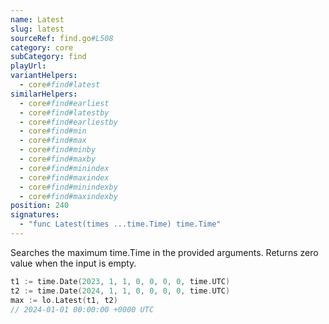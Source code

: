```yaml
---
name: Latest
slug: latest
sourceRef: find.go#L508
category: core
subCategory: find
playUrl: 
variantHelpers:
  - core#find#latest
similarHelpers:
  - core#find#earliest
  - core#find#latestby
  - core#find#earliestby
  - core#find#min
  - core#find#max
  - core#find#minby
  - core#find#maxby
  - core#find#minindex
  - core#find#maxindex
  - core#find#minindexby
  - core#find#maxindexby
position: 240
signatures:
  - "func Latest(times ...time.Time) time.Time"
---
```


Searches the maximum time.Time in the provided arguments. Returns zero value when the input is empty.

```go
t1 := time.Date(2023, 1, 1, 0, 0, 0, 0, time.UTC)
t2 := time.Date(2024, 1, 1, 0, 0, 0, 0, time.UTC)
max := lo.Latest(t1, t2)
// 2024-01-01 00:00:00 +0000 UTC
```


